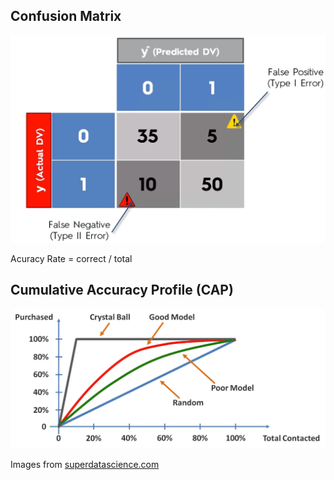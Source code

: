 ## Confusion Matrix

![confusion matrix](https://github.com/vgorbic1/data-science/blob/master/Machine%20Learning/images/cm.jpg)

Acuracy Rate = correct / total

## Cumulative Accuracy Profile (CAP)
![cap](https://github.com/vgorbic1/data-science/blob/master/Machine%20Learning/images/cap.jpg)

Images from [superdatascience.com](http://superdatascience.com)
